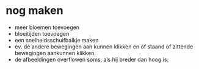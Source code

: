 # nog maken

- meer bloemen toevoegen
- bloeitijden toevoegen
- een snelheidsschuifbalkje maken
- ev. de andere bewegingen aan kunnen klikken en of staand of zittende bewegingen aankunnen klikken.
- de afbeeldingen overflowen soms, als hij breder dan hoog is.
